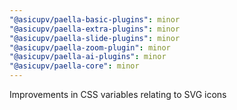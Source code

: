 ```yaml
---
"@asicupv/paella-basic-plugins": minor
"@asicupv/paella-extra-plugins": minor
"@asicupv/paella-slide-plugins": minor
"@asicupv/paella-zoom-plugin": minor
"@asicupv/paella-ai-plugins": minor
"@asicupv/paella-core": minor
---
```


Improvements in CSS variables relating to SVG icons

